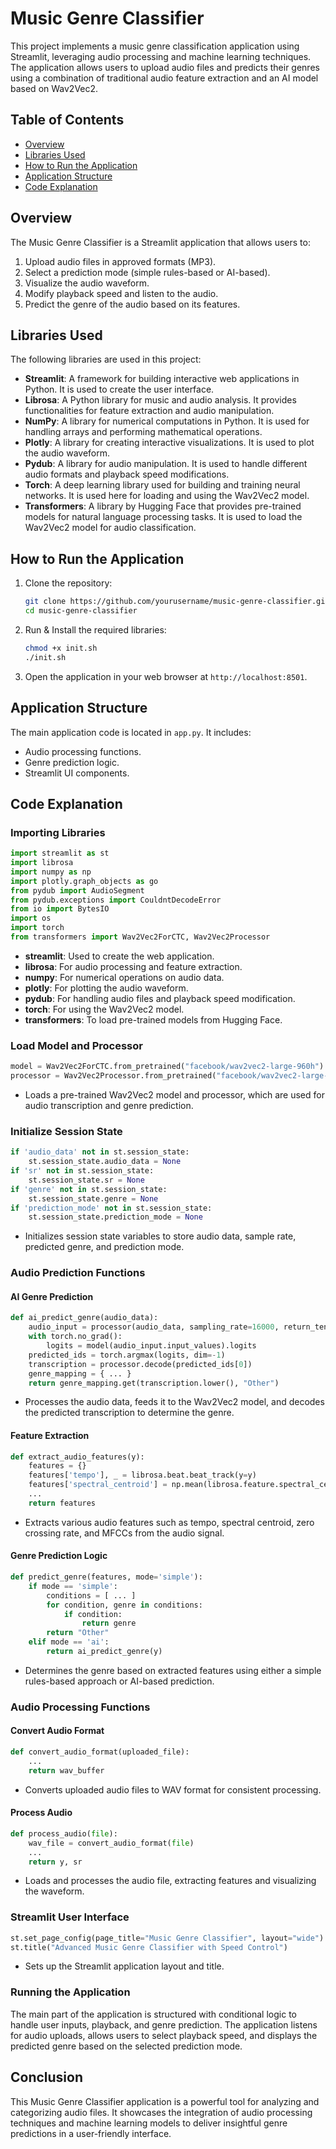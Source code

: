 # Music Genre Classifier

This project implements a music genre classification application using Streamlit, leveraging audio processing and machine learning techniques. The application allows users to upload audio files and predicts their genres using a combination of traditional audio feature extraction and an AI model based on Wav2Vec2.

## Table of Contents
- [Overview](#overview)
- [Libraries Used](#libraries-used)
- [How to Run the Application](#how-to-run-the-application)
- [Application Structure](#application-structure)
- [Code Explanation](#code-explanation)

## Overview

The Music Genre Classifier is a Streamlit application that allows users to:
1. Upload audio files in approved formats (MP3).
2. Select a prediction mode (simple rules-based or AI-based).
3. Visualize the audio waveform.
4. Modify playback speed and listen to the audio.
5. Predict the genre of the audio based on its features.

## Libraries Used

The following libraries are used in this project:

- **Streamlit**: A framework for building interactive web applications in Python. It is used to create the user interface.
- **Librosa**: A Python library for music and audio analysis. It provides functionalities for feature extraction and audio manipulation.
- **NumPy**: A library for numerical computations in Python. It is used for handling arrays and performing mathematical operations.
- **Plotly**: A library for creating interactive visualizations. It is used to plot the audio waveform.
- **Pydub**: A library for audio manipulation. It is used to handle different audio formats and playback speed modifications.
- **Torch**: A deep learning library used for building and training neural networks. It is used here for loading and using the Wav2Vec2 model.
- **Transformers**: A library by Hugging Face that provides pre-trained models for natural language processing tasks. It is used to load the Wav2Vec2 model for audio classification.

## How to Run the Application

1. Clone the repository:
   ```bash
   git clone https://github.com/yourusername/music-genre-classifier.git
   cd music-genre-classifier
   ```

2. Run & Install the required libraries:
   ```bash
   chmod +x init.sh
   ./init.sh
   ```

4. Open the application in your web browser at `http://localhost:8501`.

## Application Structure

The main application code is located in `app.py`. It includes:
- Audio processing functions.
- Genre prediction logic.
- Streamlit UI components.

## Code Explanation

### Importing Libraries

```python
import streamlit as st
import librosa
import numpy as np
import plotly.graph_objects as go
from pydub import AudioSegment
from pydub.exceptions import CouldntDecodeError
from io import BytesIO
import os
import torch
from transformers import Wav2Vec2ForCTC, Wav2Vec2Processor
```

- **streamlit**: Used to create the web application.
- **librosa**: For audio processing and feature extraction.
- **numpy**: For numerical operations on audio data.
- **plotly**: For plotting the audio waveform.
- **pydub**: For handling audio files and playback speed modification.
- **torch**: For using the Wav2Vec2 model.
- **transformers**: To load pre-trained models from Hugging Face.

### Load Model and Processor

```python
model = Wav2Vec2ForCTC.from_pretrained("facebook/wav2vec2-large-960h")
processor = Wav2Vec2Processor.from_pretrained("facebook/wav2vec2-large-960h")
```

- Loads a pre-trained Wav2Vec2 model and processor, which are used for audio transcription and genre prediction.

### Initialize Session State

```python
if 'audio_data' not in st.session_state:
    st.session_state.audio_data = None
if 'sr' not in st.session_state:
    st.session_state.sr = None
if 'genre' not in st.session_state:
    st.session_state.genre = None
if 'prediction_mode' not in st.session_state:
    st.session_state.prediction_mode = None
```

- Initializes session state variables to store audio data, sample rate, predicted genre, and prediction mode.

### Audio Prediction Functions

#### AI Genre Prediction

```python
def ai_predict_genre(audio_data):
    audio_input = processor(audio_data, sampling_rate=16000, return_tensors="pt", padding=True)
    with torch.no_grad():
        logits = model(audio_input.input_values).logits
    predicted_ids = torch.argmax(logits, dim=-1)
    transcription = processor.decode(predicted_ids[0])
    genre_mapping = { ... }
    return genre_mapping.get(transcription.lower(), "Other")
```

- Processes the audio data, feeds it to the Wav2Vec2 model, and decodes the predicted transcription to determine the genre.

#### Feature Extraction

```python
def extract_audio_features(y):
    features = {}
    features['tempo'], _ = librosa.beat.beat_track(y=y)
    features['spectral_centroid'] = np.mean(librosa.feature.spectral_centroid(y=y))
    ...
    return features
```

- Extracts various audio features such as tempo, spectral centroid, zero crossing rate, and MFCCs from the audio signal.

#### Genre Prediction Logic

```python
def predict_genre(features, mode='simple'):
    if mode == 'simple':
        conditions = [ ... ]
        for condition, genre in conditions:
            if condition:
                return genre
        return "Other"
    elif mode == 'ai':
        return ai_predict_genre(y)
```

- Determines the genre based on extracted features using either a simple rules-based approach or AI-based prediction.

### Audio Processing Functions

#### Convert Audio Format

```python
def convert_audio_format(uploaded_file):
    ...
    return wav_buffer
```

- Converts uploaded audio files to WAV format for consistent processing.

#### Process Audio

```python
def process_audio(file):  
    wav_file = convert_audio_format(file)  
    ...
    return y, sr  
```

- Loads and processes the audio file, extracting features and visualizing the waveform.

### Streamlit User Interface

```python
st.set_page_config(page_title="Music Genre Classifier", layout="wide")
st.title("Advanced Music Genre Classifier with Speed Control")
```

- Sets up the Streamlit application layout and title.

### Running the Application

The main part of the application is structured with conditional logic to handle user inputs, playback, and genre prediction. The application listens for audio uploads, allows users to select playback speed, and displays the predicted genre based on the selected prediction mode.

## Conclusion

This Music Genre Classifier application is a powerful tool for analyzing and categorizing audio files. It showcases the integration of audio processing techniques and machine learning models to deliver insightful genre predictions in a user-friendly interface.
```

